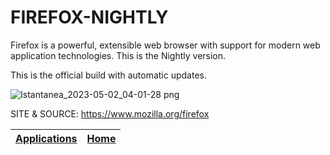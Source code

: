 # FIREFOX-NIGHTLY

 Firefox is a powerful, extensible web browser with support for modern web application technologies. 
 This is the Nightly version.
 
 This is the official build with automatic updates. 
 
 ![Istantanea_2023-05-02_04-01-28 png](https://user-images.githubusercontent.com/88724353/235563850-61d359ff-53ac-43a6-ab1d-33297dc4df73.jpg)
 
 SITE &
 SOURCE: https://www.mozilla.org/firefox

 | [Applications](https://portable-linux-apps.github.io/apps.html) | [Home](https://portable-linux-apps.github.io)
 | --- | --- |
